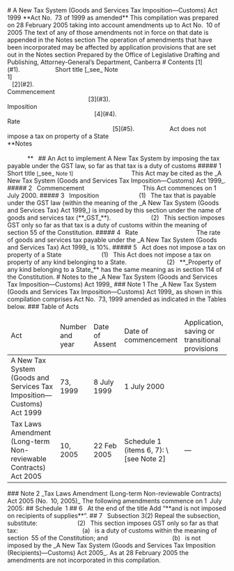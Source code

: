 <?xml:namespace prefix = v ns = "urn:schemas-microsoft-com:vml" /><v:shapetype id="_x0000_t75" coordsize="21600,21600" o:preferrelative="t" o:spt="75" filled="f" stroked="f" path=" m@4@5 l@4@11@9@11@9@5 xe"><v:stroke joinstyle="miter"></v:stroke><v:formulas><v:f eqn="if lineDrawn pixelLineWidth 0 "></v:f><v:f eqn="sum @0 1 0 "></v:f><v:f eqn="sum 0 0 @1 "></v:f><v:f eqn="prod @2 1 2 "></v:f><v:f eqn="prod @3 21600 pixelWidth "></v:f><v:f eqn="prod @3 21600 pixelHeight "></v:f><v:f eqn="sum @0 0 1 "></v:f><v:f eqn="prod @6 1 2 "></v:f><v:f eqn="prod @7 21600 pixelWidth "></v:f><v:f eqn="sum @8 21600 0 "></v:f><v:f eqn="prod @7 21600 pixelHeight "></v:f><v:f eqn="sum @10 21600 0 "></v:f></v:formulas><v:path o:extrusionok="f" gradientshapeok="t" o:connecttype="rect"></v:path><o:lock aspectratio="t" v:ext="edit"></o:lock></v:shapetype><v:shape id="_x0000_i1025" style="WIDTH: 114pt; HEIGHT: 84pt" type="#_x0000_t75" coordsize="21600,21600" fillcolor="winColor(17)"><v:imagedata o:title="" src="02839CA3FC187A88CA256FB60026C3C0/$FILE/image001.png"></v:imagedata></v:shape><o:p></o:p>

# A New Tax System (Goods and Services Tax Imposition—Customs) Act 1999<o:p></o:p>

**Act No. 73 of 1999 as amended<o:p></o:p>**

This compilation was prepared on <?xml:namespace prefix = st1 ns = "urn:schemas-microsoft-com:office:smarttags" /><st1:date style="BACKGROUND-POSITION: left bottom; BACKGROUND-IMAGE: url(res://ietag.dll/#34/#1001); BACKGROUND-REPEAT: repeat-x" year="2005" day="28" month="2">28 February 2005</st1:date>
taking into account amendments up to Act No. 10 of 2005<o:p></o:p>

The text of any of those amendments not in force
on that date is appended in the Notes section<o:p></o:p>

The operation of amendments that have been incorporated may be 
affected by application provisions that are set out in the Notes section<o:p></o:p>

Prepared by the Office of Legislative Drafting and Publishing,
Attorney-General’s Department, <st1:city style="BACKGROUND-POSITION: left bottom; BACKGROUND-IMAGE: url(res://ietag.dll/#34/#1001); BACKGROUND-REPEAT: repeat-x"><st1:place style="BACKGROUND-POSITION: left bottom; BACKGROUND-IMAGE: url(res://ietag.dll/#34/#1001); BACKGROUND-REPEAT: repeat-x">Canberra</st1:place></st1:city><o:p></o:p>


# Contents

[1](#1).            Short title [_see_ Note 1]<span style="mso-tab-count: 1 dotted">                                                                        </span>

[2](#2).            Commencement<span style="mso-tab-count: 1 dotted">                                                                                   </span>

[3](#3).            Imposition<span style="mso-tab-count: 1 dotted">                                                                                           </span>

[4](#4).            Rate<span style="mso-tab-count: 1 dotted">                                                                                                      </span>

[5](#5).            Act does not impose a tax on property of a State<span style="mso-tab-count: 1 dotted">                               </span>

**Notes<span style="mso-tab-count: 1">                                                                                                                                              </span>** 


## An Act to implement A New Tax System by imposing the tax payable under the GST law, so far as that tax is a duty of customs

##### <a id="1"></a>1  Short title<span style="FONT-WEIGHT: normal; FONT-SIZE: 9pt; mso-bidi-font-weight: bold"> [</span>_see_<span style="FONT-WEIGHT: normal; FONT-SIZE: 9pt; mso-bidi-font-weight: bold"> Note 1]</span>

                   This Act may be cited as the _A New Tax System (Goods and Services Tax Imposition—Customs) Act 1999_.

##### <a id="2"></a>2  Commencement

                   This Act commences on <st1:date style="BACKGROUND-POSITION: left bottom; BACKGROUND-IMAGE: url(res://ietag.dll/#34/#1001); BACKGROUND-REPEAT: repeat-x" year="2000" day="1" month="7">1 July 2000</st1:date>.

##### <a id="3"></a>3  Imposition

             (1)  The tax that is payable under the GST law (within the meaning of the _A New Tax System (Goods and Services Tax) Act 1999_) is imposed by this section under the name of goods and services tax (**_GST_**).

             (2)  This section imposes GST only so far as that tax is a duty of customs within the meaning of section 55 of the Constitution.

##### <a id="4"></a>4  Rate

                   The rate of goods and services tax payable under the _A New Tax System (Goods and Services Tax) Act 1999_ is 10%.

##### <a id="5"></a>5  Act does not impose a tax on property of a State

             (1)  This Act does not impose a tax on property of any kind belonging to a State.

             (2)  **_Property of any kind belonging to a State_** has the same meaning as in section 114 of the Constitution.


# Notes to the _<span style="mso-no-proof: yes">A New Tax System (Goods and Services Tax Imposition—Customs) Act 1999</span>_<o:p></o:p>

### Note 1<o:p></o:p>

The _A New Tax System (Goods and Services Tax Imposition—Customs) Act 1999_ as shown in this compilation comprises Act No. 73, 1999 amended as indicated in the Tables below.<o:p></o:p>

### Table of Acts<o:p></o:p>

<table>
<colgroup>
  <col width="31%">
  <col width="16%">
  <col width="18%">
  <col width="20%">
  <col width="16%">
</colgroup>

<thead>
  <tr>
    <td>
      <div>Act  <o:p></o:p> </div>
    </td>
    <td>
      <div>Number 
and year 
   <o:p></o:p> </div>
    </td>
    <td>
      <div>Date 
of Assent 
   <o:p></o:p> </div>
    </td>
    <td>
      <div>Date of commencement  <o:p></o:p> </div>
    </td>
    <td>
      <div>Application, saving or transitional provisions <o:p></o:p> </div>
    </td>
  </tr>
</thead>
<tbody>
  <tr>
    <td>
      <div>A New Tax System (Goods and Services Tax Imposition—Customs) Act 1999 <o:p></o:p></div>
    </td>
    <td>
      <div>73, 1999 <o:p></o:p> </div>
    </td>
    <td>
      <div><st1:date style="BACKGROUND-POSITION: left bottom; BACKGROUND-IMAGE: url(res://ietag.dll/#34/#1001); BACKGROUND-REPEAT: repeat-x" year="1999" day="8" month="7"> 8 July 1999 </st1:date>  <o:p></o:p> </div>
    </td>
    <td>
      <div><st1:date style="BACKGROUND-POSITION: left bottom; BACKGROUND-IMAGE: url(res://ietag.dll/#34/#1001); BACKGROUND-REPEAT: repeat-x" year="2000" day="1" month="7"> 1 July 2000 </st1:date>  <o:p></o:p> </div>
    </td>
    <td>
      <div> <o:p> </o:p> </div>
    </td>
  </tr>
  <tr>
    <td>
      <div>Tax Laws Amendment (Long-term Non-reviewable Contracts) Act 2005 <o:p></o:p></div>
    </td>
    <td>
      <div>10, 2005 <o:p></o:p> </div>
    </td>
    <td>
      <div>22 Feb 2005 <o:p></o:p> </div>
    </td>
    <td>
      <div>Schedule 1 (items 6, 7): \[see Note 2] <o:p></o:p> </div>
    </td>
    <td>
      <div>— <o:p></o:p> </div>
    </td>
  </tr>
</tbody></table>


### Note 2<o:p></o:p>

_Tax Laws Amendment (Long-term Non-reviewable Contracts) Act 2005 

(No. 10, 2005)<o:p></o:p>_

The following amendments commence on 1 July 2005:<o:p></o:p>

## Schedule 1<o:p></o:p>

## 6  At the end of the title

Add “**and is not imposed on recipients of supplies**”.

## 7  Subsection 3(2)

Repeal the subsection, substitute:

             (2)  This section imposes GST only so far as that tax:

                     (a)  is a duty of customs within the meaning of section 55 of the Constitution; and

                     (b)  is not imposed by the _A New Tax System (Goods and Services Tax Imposition (Recipients)—Customs) Act 2005_.<o:p></o:p>

As at 28 February 2005 the amendments are not incorporated in this compilation.<o:p></o:p>


<o:p> </o:p>
